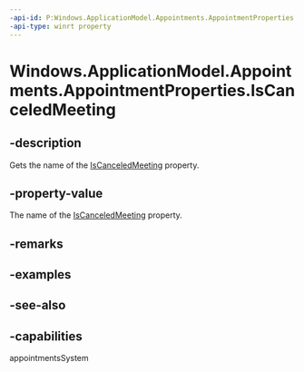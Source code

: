 ```yaml
---
-api-id: P:Windows.ApplicationModel.Appointments.AppointmentProperties.IsCanceledMeeting
-api-type: winrt property
---
```


<!-- Property syntax
public string IsCanceledMeeting { get; }
-->

# Windows.ApplicationModel.Appointments.AppointmentProperties.IsCanceledMeeting

## -description
Gets the name of the [IsCanceledMeeting](appointment_iscanceledmeeting.md) property.

## -property-value
The name of the [IsCanceledMeeting](appointment_iscanceledmeeting.md) property.

## -remarks

## -examples

## -see-also

## -capabilities
appointmentsSystem
